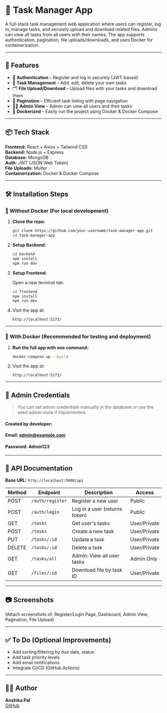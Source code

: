 # 📝 Task Manager App

A full-stack task management web application where users can register, log in, manage tasks, and securely upload and download related files. Admins can view all tasks from all users with their names. The app supports authentication, pagination, file uploads/downloads, and uses Docker for containerization.

---

## 🚀 Features

- 🔐 **Authentication** – Register and log in securely (JWT-based)
- 📝 **Task Management** – Add, edit, delete your own tasks
- 🗂 **File Upload/Download** – Upload files with your tasks and download them
- 📄 **Pagination** – Efficient task listing with page navigation
- 🧑‍💼 **Admin View** – Admin can view all users and their tasks
- 🐳 **Dockerized** – Easily run the project using Docker & Docker Compose

---

## 📦 Tech Stack

**Frontend:** React + Axios + Tailwind CSS  
**Backend:** Node.js + Express  
**Database:** MongoDB  
**Auth:** JWT (JSON Web Token)  
**File Uploads:** Multer  
**Containerization:** Docker & Docker Compose

---

## 🛠️ Installation Steps

### 🔧 Without Docker (For local development)

1. **Clone the repo:**

   ```bash
   git clone https://github.com/your-username/task-manager-app.git
   cd task-manager-app
   ```

2. **Setup Backend:**

   ```bash
   cd backend
   npm install
   npm run dev
   ```

3. **Setup Frontend:**

   Open a new terminal tab:

   ```bash
   cd frontend
   npm install
   npm run dev
   ```

4. Visit the app at:  
   ```
   http://localhost:5173/
   ```

---

### 🐳 With Docker (Recommended for testing and deployment)

1. **Run the full app with one command:**

   ```bash
   docker-compose up --build
   ```

2. Visit the app at:  
   ```
   http://localhost:5173/
   ```

---

## 🔐 Admin Credentials

> You can set admin credentials manually in the database or use the seed admin route if implemented.

#### Created by developer: 
#### Email: admin@example.com 
#### Password: Admin123
---

## 📁 API Documentation

**Base URL:** `http://localhost:5000/api`

| Method | Endpoint        | Description                    | Access        |
|--------|------------------|--------------------------------|---------------|
| POST   | `/auth/register` | Register a new user            | Public        |
| POST   | `/auth/login`    | Log in a user (returns token)  | Public        |
| GET    | `/tasks`         | Get user's tasks               | User/Private  |
| POST   | `/tasks`         | Create a new task              | User/Private  |
| PUT    | `/tasks/:id`     | Update a task                  | User/Private  |
| DELETE | `/tasks/:id`     | Delete a task                  | User/Private  |
| GET    | `/tasks/all`     | Admin: View all user tasks     | Admin Only    |
| GET    | `/files/:id`     | Download file by task ID       | User/Private  |

---

## 📷 Screenshots

(Attach screenshots of: Register/Login Page, Dashboard, Admin View, Pagination, File Upload)

---

## ✅ To Do (Optional Improvements)

- Add sorting/filtering by due date, status
- Add task priority levels
- Add email notifications
- Integrate CI/CD (GitHub Actions)

---

## 🧑‍💻 Author

**Anshika Pal**  
[GitHub](https://github.com/your-username)
